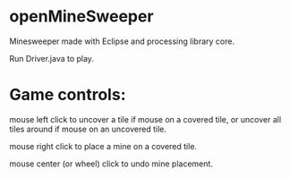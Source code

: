 # openMineSweeper
Minesweeper made with Eclipse and processing library core.

Run Driver.java to play.
# Game controls: 
  mouse left click to uncover a tile if mouse on a covered tile, or uncover all tiles around if mouse on an uncovered tile.
  
  mouse right click to place a mine on a covered tile.
  
  mouse center (or wheel) click to undo mine placement.
